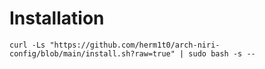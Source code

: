 # Installation

```shell
curl -Ls "https://github.com/herm1t0/arch-niri-config/blob/main/install.sh?raw=true" | sudo bash -s --
```